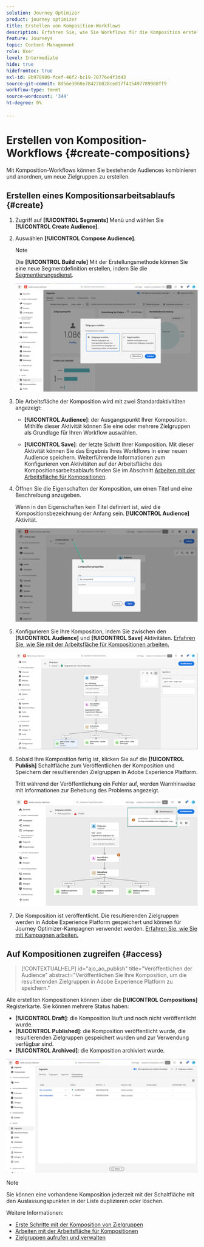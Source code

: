 ```yaml
---
solution: Journey Optimizer
product: journey optimizer
title: Erstellen von Komposition-Workflows
description: Erfahren Sie, wie Sie Workflows für die Komposition erstellen, um bestehende Zielgruppen zu kombinieren und anzuordnen.
feature: Journeys
topic: Content Management
role: User
level: Intermediate
hide: true
hidefromtoc: true
exl-id: 8b978900-fcef-46f2-bc19-70776e4f3d43
source-git-commit: 8d56e3060e78422b028ced17f415497789908ff9
workflow-type: tm+mt
source-wordcount: '344'
ht-degree: 0%

---
```


# Erstellen von Komposition-Workflows {#create-compositions}

Mit Komposition-Workflows können Sie bestehende Audiences kombinieren und anordnen, um neue Zielgruppen zu erstellen.

## Erstellen eines Kompositionsarbeitsablaufs {#create}

1. Zugriff auf **[!UICONTROL Segments]** Menü und wählen Sie **[!UICONTROL Create Audience]**.

1. Auswählen **[!UICONTROL Compose Audience]**.

   >[!NOTE]
   >
   >Die **[!UICONTROL Build rule]** Mit der Erstellungsmethode können Sie eine neue Segmentdefinition erstellen, indem Sie die [Segmentierungsdienst](https://experienceleague.adobe.com/docs/experience-platform/segmentation/ui/overview.html).

   ![](assets/audiences-create.png)

1. Die Arbeitsfläche der Komposition wird mit zwei Standardaktivitäten angezeigt:

   * **[!UICONTROL Audience]**: der Ausgangspunkt Ihrer Komposition. Mithilfe dieser Aktivität können Sie eine oder mehrere Zielgruppen als Grundlage für Ihren Workflow auswählen.

   * **[!UICONTROL Save]**: der letzte Schritt Ihrer Komposition. Mit dieser Aktivität können Sie das Ergebnis Ihres Workflows in einer neuen Audience speichern.
   Weiterführende Informationen zum Konfigurieren von Aktivitäten auf der Arbeitsfläche des Kompositionsarbeitsablaufs finden Sie im Abschnitt [Arbeiten mit der Arbeitsfläche für Kompositionen](composition-canvas.md).

1. Öffnen Sie die Eigenschaften der Komposition, um einen Titel und eine Beschreibung anzugeben.

   Wenn in den Eigenschaften kein Titel definiert ist, wird die Kompositionsbezeichnung der Anfang sein. **[!UICONTROL Audience]** Aktivität.

   ![](assets/audiences-properties.png)

1. Konfigurieren Sie Ihre Komposition, indem Sie zwischen den **[!UICONTROL Audience]** und **[!UICONTROL Save]** Aktivitäten. [Erfahren Sie, wie Sie mit der Arbeitsfläche für Kompositionen arbeiten.](composition-canvas.md)

   ![](assets/audiences-publish.png)

1. Sobald Ihre Komposition fertig ist, klicken Sie auf die **[!UICONTROL Publish]** Schaltfläche zum Veröffentlichen der Komposition und Speichern der resultierenden Zielgruppen in Adobe Experience Platform.

   Tritt während der Veröffentlichung ein Fehler auf, werden Warnhinweise mit Informationen zur Behebung des Problems angezeigt.

   ![](assets/audiences-alerts.png)

1. Die Komposition ist veröffentlicht. Die resultierenden Zielgruppen werden in Adobe Experience Platform gespeichert und können für Journey Optimizer-Kampagnen verwendet werden. [Erfahren Sie, wie Sie mit Kampagnen arbeiten.](../campaigns/get-started-with-campaigns.md)

## Auf Kompositionen zugreifen {#access}

>[!CONTEXTUALHELP]
>id="ajo_ao_publish"
>title="Veröffentlichen der Audience"
>abstract="Veröffentlichen Sie Ihre Komposition, um die resultierenden Zielgruppen in Adobe Experience Platform zu speichern."

Alle erstellten Kompositionen können über die **[!UICONTROL Compositions]** Registerkarte. Sie können mehrere Status haben:

* **[!UICONTROL Draft]**: die Komposition läuft und noch nicht veröffentlicht wurde.
* **[!UICONTROL Published]**: die Komposition veröffentlicht wurde, die resultierenden Zielgruppen gespeichert wurden und zur Verwendung verfügbar sind.
* **[!UICONTROL Archived]**: die Komposition archiviert wurde.

![](assets/audiences-compositions.png)

>[!NOTE]
>
>Sie können eine vorhandene Komposition jederzeit mit der Schaltfläche mit den Auslassungspunkten in der Liste duplizieren oder löschen.

Weitere Informationen:

* [Erste Schritte mit der Komposition von Zielgruppen](get-started-audience-orchestration.md)
* [Arbeiten mit der Arbeitsfläche für Kompositionen](composition-canvas.md)
* [Zielgruppen aufrufen und verwalten](access-audiences.md)
